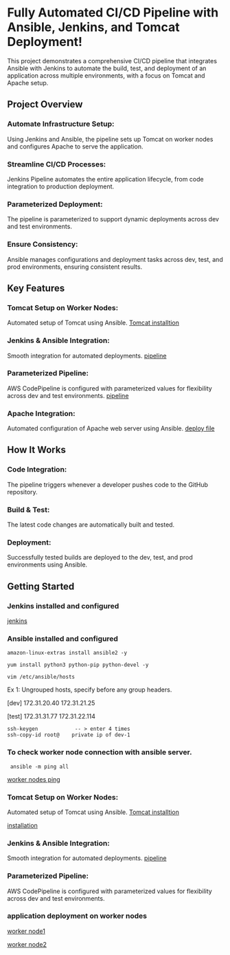 # Fully Automated CI/CD Pipeline with Ansible, Jenkins, and Tomcat Deployment! 
This project demonstrates a comprehensive CI/CD pipeline that integrates Ansible with Jenkins to automate the build, test, and deployment of an application across multiple environments, with a focus on Tomcat and Apache setup.

## Project Overview

  ### Automate Infrastructure Setup: 
  Using Jenkins and Ansible, the pipeline sets up Tomcat on worker nodes and configures Apache to serve the application.
  
  ### Streamline CI/CD Processes: 
  Jenkins Pipeline automates the entire application lifecycle, from code integration to production deployment.  
  
  ### Parameterized Deployment: 
  The pipeline is parameterized to support dynamic deployments across dev and test environments.
  
  ### Ensure Consistency: 
  Ansible manages configurations and deployment tasks across dev, test, and prod environments, ensuring consistent results.
  
## Key Features

  ### Tomcat Setup on Worker Nodes: 
  Automated setup of Tomcat using Ansible.
    [Tomcat installtion](context.xml,tomcat-users.xml,tomcat.yml)
  
  ### Jenkins & Ansible Integration: 
  Smooth integration for automated deployments.
    [pipeline](pipeline)
  
  ### Parameterized Pipeline: 
  AWS CodePipeline is configured with parameterized values for flexibility across dev and test environments.
    [pipeline](pipeline)
  
  ### Apache Integration: 
  Automated configuration of Apache web server using Ansible.
    [deploy file](deploy.yml)

  
## How It Works

  ### Code Integration: 
  The pipeline triggers whenever a developer pushes code to the GitHub repository.
  ### Build & Test: 
  The latest code changes are automatically built and tested.
  ### Deployment: 
  Successfully tested builds are deployed to the dev, test, and prod environments using Ansible.
  
## Getting Started

  ### Jenkins installed and configured
  [jenkins](jenkins.sh)
  
  ### Ansible installed and configured
    amazon-linux-extras install ansible2 -y

    yum install python3 python-pip python-devel -y

    vim /etc/ansible/hosts
Ex 1: Ungrouped hosts, specify before any group headers.

[dev]
172.31.20.40
172.31.21.25

[test]
172.31.31.77
172.31.22.114

    ssh-keygen            -- > enter 4 times 
    ssh-copy-id root@    private ip of dev-1
### To check worker node connection with ansible server.
     ansible -m ping all 
[worker nodes ping](screenshots/ping.png)

### Tomcat Setup on Worker Nodes: 
  Automated setup of Tomcat using Ansible.
  [Tomcat installtion](context.xml,tomcat-users.xml,tomcat.yml)

  [installation](screenshots/tomcat.png)

### Jenkins & Ansible Integration: 
  Smooth integration for automated deployments.
    [pipeline](pipeline)
  
  ### Parameterized Pipeline: 
  AWS CodePipeline is configured with parameterized values for flexibility across dev and test environments.

  ### application deployment on worker nodes
  [worker node1](screenshots/slave1.png)

  [worker node2](screenshots/slave2.png)
